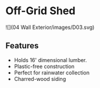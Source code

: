# Off-Grid Shed

![](04 Wall Exterior/images/D03.svg)

## Features

* Holds 16' dimensional lumber.
* Plastic-free construction
* Perfect for rainwater collection
* Charred-wood siding